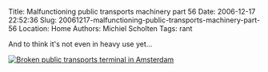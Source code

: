 Title: Malfunctioning public transports machinery part 56
Date: 2006-12-17 22:52:36
Slug: 20061217-malfunctioning-public-transports-machinery-part-56
Location: Home
Authors: Michiel Scholten
Tags: rant

<p>And to think it's not even in heavy use yet...</p>

<div class="content-image"><div><a href="http://aquariusoft.org/~mbscholt/images/content/20061127_broken_public_transports_machine.jpg"><img src="http://aquariusoft.org/~mbscholt/images/content/20061127_broken_public_transports_machine_small.jpg" alt="Broken public transports terminal in Amsterdam" title="Broken public transports terminal in Amsterdam" /></a></div></div>
<br style="clear: both;" />